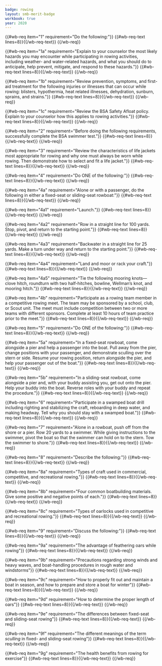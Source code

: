 ```yaml
---
badge: rowing
layout: smb-merit-badge
workbook: true
year: 2020
---
```



{{#wb-req item="1" requirement="Do the following:"}}
{{#wb-req-text lines=8}}{{/wb-req-text}}
{{/wb-req}}

{{#wb-req item="1a" requirement="Explain to your counselor the most likely hazards you may encounter while participating in rowing activities, including weather- and water-related hazards, and what you should do to anticipate, help prevent, mitigate, and respond to these hazards."}}
{{#wb-req-text lines=8}}{{/wb-req-text}}
{{/wb-req}}

{{#wb-req item="1b" requirement="Review prevention, symptoms, and first-aid treatment for the following injuries or illnesses that can occur while rowing: blisters, hypothermia, heat related illnesses, dehydration, sunburn, sprains, and strains."}}
{{#wb-req-text lines=8}}{{/wb-req-text}}
{{/wb-req}}

{{#wb-req item="1c" requirement="Review the BSA Safety Afloat policy. Explain to your counselor how this applies to rowing activities."}}
{{#wb-req-text lines=8}}{{/wb-req-text}}
{{/wb-req}}

{{#wb-req item="2" requirement="Before doing the following requirements, successfully complete the BSA swimmer test."}}
{{#wb-req-text lines=8}}{{/wb-req-text}}
{{/wb-req}}

{{#wb-req item="3" requirement="Review the characteristics of life jackets most appropriate for rowing and why one must always be worn while rowing. Then demonstrate how to select and fit a life jacket."}}
{{#wb-req-text lines=8}}{{/wb-req-text}}
{{/wb-req}}

{{#wb-req item="4" requirement="Do ONE of the following:"}}
{{#wb-req-text lines=8}}{{/wb-req-text}}
{{/wb-req}}

{{#wb-req item="4a" requirement="Alone or with a passenger, do the following in either a fixed-seat or sliding-seat rowboat:"}}
{{#wb-req-text lines=8}}{{/wb-req-text}}
{{/wb-req}}

{{#wb-req item="4a1" requirement="Launch."}}
{{#wb-req-text lines=8}}{{/wb-req-text}}
{{/wb-req}}

{{#wb-req item="4a2" requirement="Row in a straight line for 100 yards. Stop, pivot, and return to the starting point."}}
{{#wb-req-text lines=8}}{{/wb-req-text}}
{{/wb-req}}

{{#wb-req item="4a3" requirement="Backwater in a straight line for 25 yards. Make a turn under way and return to the starting point."}}
{{#wb-req-text lines=8}}{{/wb-req-text}}
{{/wb-req}}

{{#wb-req item="4a4" requirement="Land and moor or rack your craft."}}
{{#wb-req-text lines=8}}{{/wb-req-text}}
{{/wb-req}}

{{#wb-req item="4a5" requirement="Tie the following mooring knots—clove hitch, roundturn with two half-hitches, bowline, Wellman’s knot, and mooring hitch."}}
{{#wb-req-text lines=8}}{{/wb-req-text}}
{{/wb-req}}

{{#wb-req item="4b" requirement="Participate as a rowing team member in a competitive rowing meet. The team may be sponsored by a school, club, or Scout unit. The meet must include competition between two or more teams with different sponsors. Complete at least 10 hours of team practice prior to the meet."}}
{{#wb-req-text lines=8}}{{/wb-req-text}}
{{/wb-req}}

{{#wb-req item="5" requirement="Do ONE of the following:"}}
{{#wb-req-text lines=8}}{{/wb-req-text}}
{{/wb-req}}

{{#wb-req item="5a" requirement="In a fixed-seat rowboat, come alongside a pier and help a passenger into the boat. Pull away from the pier, change positions with your passenger, and demonstrate sculling over the stern or side. Resume your rowing position, return alongside the pier, and help your passenger out of the boat."}}
{{#wb-req-text lines=8}}{{/wb-req-text}}
{{/wb-req}}

{{#wb-req item="5b" requirement="In a sliding-seat rowboat, come alongside a pier and, with your buddy assisting you, get out onto the pier. Help your buddy into the boat. Reverse roles with your buddy and repeat the procedure."}}
{{#wb-req-text lines=8}}{{/wb-req-text}}
{{/wb-req}}

{{#wb-req item="6" requirement="Participate in a swamped boat drill including righting and stabilizing the craft, reboarding in deep water, and making headway. Tell why you should stay with a swamped boat."}}
{{#wb-req-text lines=8}}{{/wb-req-text}}
{{/wb-req}}

{{#wb-req item="7" requirement="Alone in a rowboat, push off from the shore or a pier. Row 20 yards to a swimmer. While giving instructions to the swimmer, pivot the boat so that the swimmer can hold on to the stern. Tow the swimmer to shore."}}
{{#wb-req-text lines=8}}{{/wb-req-text}}
{{/wb-req}}

{{#wb-req item="8" requirement="Describe the following:"}}
{{#wb-req-text lines=8}}{{/wb-req-text}}
{{/wb-req}}

{{#wb-req item="8a" requirement="Types of craft used in commercial, competitive, and recreational rowing."}}
{{#wb-req-text lines=8}}{{/wb-req-text}}
{{/wb-req}}

{{#wb-req item="8b" requirement="Four common boatbuilding materials. Give some positive and negative points of each."}}
{{#wb-req-text lines=8}}{{/wb-req-text}}
{{/wb-req}}

{{#wb-req item="8c" requirement="Types of oarlocks used in competitive and recreational rowing."}}
{{#wb-req-text lines=8}}{{/wb-req-text}}
{{/wb-req}}

{{#wb-req item="9" requirement="Discuss the following:"}}
{{#wb-req-text lines=8}}{{/wb-req-text}}
{{/wb-req}}

{{#wb-req item="9a" requirement="The advantage of feathering oars while rowing"}}
{{#wb-req-text lines=8}}{{/wb-req-text}}
{{/wb-req}}

{{#wb-req item="9b" requirement="Precautions regarding strong winds and heavy waves, and boat-handling procedures in rough water and windstorms"}}
{{#wb-req-text lines=8}}{{/wb-req-text}}
{{/wb-req}}

{{#wb-req item="9c" requirement="How to properly fit out and maintain a boat in season, and how to prepare and store a boat for winter"}}
{{#wb-req-text lines=8}}{{/wb-req-text}}
{{/wb-req}}

{{#wb-req item="9d" requirement="How to determine the proper length of oars"}}
{{#wb-req-text lines=8}}{{/wb-req-text}}
{{/wb-req}}

{{#wb-req item="9e" requirement="The differences between fixed-seat and sliding-seat rowing"}}
{{#wb-req-text lines=8}}{{/wb-req-text}}
{{/wb-req}}

{{#wb-req item="9f" requirement="The different meanings of the term *sculling* in fixed- and sliding-seat rowing"}}
{{#wb-req-text lines=8}}{{/wb-req-text}}
{{/wb-req}}

{{#wb-req item="9g" requirement="The health benefits from rowing for exercise"}}
{{#wb-req-text lines=8}}{{/wb-req-text}}
{{/wb-req}}
